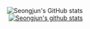 <div align="right">
  



![Seongjun's GitHub stats](https://github-readme-stats.vercel.app/api?username=SeongjunP&show_icons=true&theme=github_dark)
<br>
[![Seongjun's github stats](https://github-readme-stats.vercel.app/api/top-langs/?username=SeongjunP&layout=compact&show_icons=true&theme=github_dark)](https://github.com/SeongjunP)
